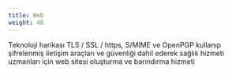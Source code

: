 ```yaml
---
title: Web
weight: 40
---
```


Teknoloji harikası TLS / SSL / https, S/MIME ve OpenPGP kullanıp şifrelenmiş iletişim araçları ve güvenliği dahil ederek sağlık hizmeti uzmanları için web sitesi oluşturma ve barındırma hizmeti

